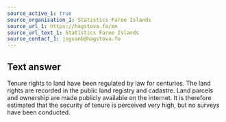```yaml
---
source_active_1: true
source_organisation_1: Statistics Faroe Islands
source_url_1: https://hagstova.fo/en
source_url_text_1: Statistics Faroe Islands
source_contact_1: jogvanb@hagstova.fo
---
```

## Text answer  
Tenure rights to land have been regulated by law for centuries. The land rights are recorded in the public land registry and cadastre. Land parcels and ownership are made publicly available on the internet. It is therefore estimated that the security of tenure is perceived very high, but no surveys have been conducted.
